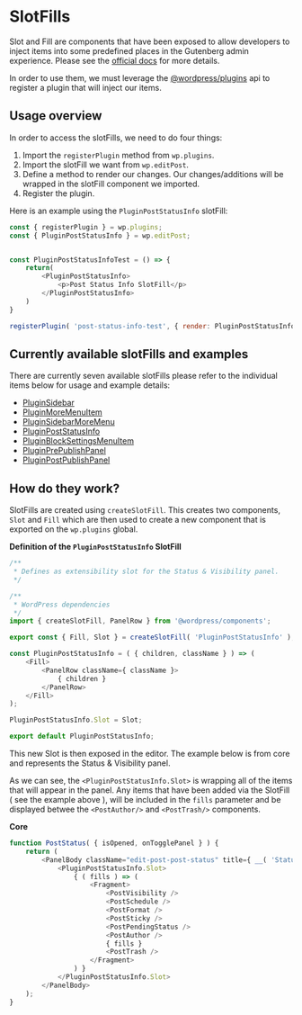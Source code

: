 # SlotFills

Slot and Fill are components that have been exposed to allow developers to inject items into some predefined places in the Gutenberg admin experience.
Please see the [official docs](https://wordpress.org/gutenberg/handbook/designers-developers/developers/components/slot-fill/) for more details.

In order to use them, we must leverage the [@wordpress/plugins](https://wordpress.org/gutenberg/handbook/designers-developers/developers/packages/packages-plugins/) api to register a plugin that will inject our items.

## Usage overview

In order to access the slotFills, we need to do four things:

1. Import the `registerPlugin` method from `wp.plugins`.
2. Import the slotFill we want from `wp.editPost`.
3. Define a method to render our changes. Our changes/additions will be wrapped in the slotFill component we imported.
4. Register the plugin.



Here is an example using the `PluginPostStatusInfo` slotFill:
```js
const { registerPlugin } = wp.plugins;
const { PluginPostStatusInfo } = wp.editPost;


const PluginPostStatusInfoTest = () => {
	return(
		<PluginPostStatusInfo>
			<p>Post Status Info SlotFill</p>
		</PluginPostStatusInfo>
	)
}

registerPlugin( 'post-status-info-test', { render: PluginPostStatusInfoTest } );
```

## Currently available slotFills and examples

There are currently seven available slotFills please refer to the individual items below for usage and example details:

* [PluginSidebar](plugin-sidebar)
* [PluginMoreMenuItem](plugin-more-menu-item)
* [PluginSidebarMoreMenu](plugin-sidebar-more-menu-item)
* [PluginPostStatusInfo](plugin-post-status-info)
* [PluginBlockSettingsMenuItem](plugin-block-settings-menu-item)
* [PluginPrePublishPanel](plugin-pre-post-publish-panel)
* [PluginPostPublishPanel](plugin-post-publish-panel)


## How do they work?

SlotFills are created using `createSlotFill`. This creates two components, `Slot` and `Fill` which are then used to create a new component that is exported on the `wp.plugins` global.

**Definition of the `PluginPostStatusInfo` SlotFill**
```js
/**
 * Defines as extensibility slot for the Status & Visibility panel.
 */

/**
 * WordPress dependencies
 */
import { createSlotFill, PanelRow } from '@wordpress/components';

export const { Fill, Slot } = createSlotFill( 'PluginPostStatusInfo' );

const PluginPostStatusInfo = ( { children, className } ) => (
	<Fill>
		<PanelRow className={ className }>
			{ children }
		</PanelRow>
	</Fill>
);

PluginPostStatusInfo.Slot = Slot;

export default PluginPostStatusInfo;

```

This new Slot is then exposed in the editor. The example below is from core and represents the Status & Visibility panel.

As we can see, the `<PluginPostStatusInfo.Slot>` is wrapping all of the items that will appear in the panel.
Any items that have been added via the SlotFill ( see the example above ), will be included in the `fills` parameter and be displayed betwee the `<PostAuthor/>` and `<PostTrash/>` components.

**Core**
```js
function PostStatus( { isOpened, onTogglePanel } ) {
	return (
		<PanelBody className="edit-post-post-status" title={ __( 'Status & Visibility' ) } opened={ isOpened } onToggle={ onTogglePanel }>
			<PluginPostStatusInfo.Slot>
				{ ( fills ) => (
					<Fragment>
						<PostVisibility />
						<PostSchedule />
						<PostFormat />
						<PostSticky />
						<PostPendingStatus />
						<PostAuthor />
						{ fills }
						<PostTrash />
					</Fragment>
				) }
			</PluginPostStatusInfo.Slot>
		</PanelBody>
	);
}
```
